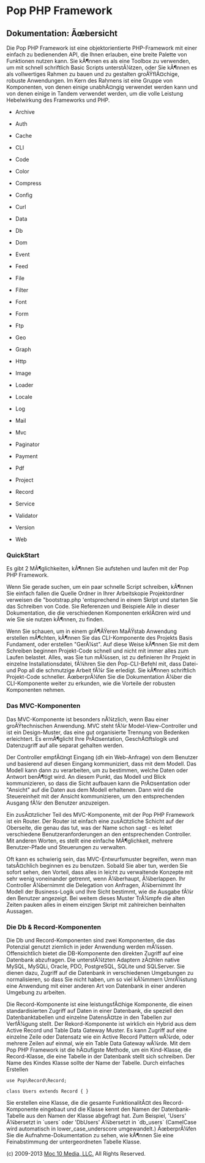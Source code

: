Pop PHP Framework
=================

Dokumentation: Ãœbersicht
-------------------------

Die Pop PHP Framework ist eine objektorientierte PHP-Framework mit einer
einfach zu bedienenden API, die Ihnen erlauben, eine breite Palette von
Funktionen nutzen kann. Sie kÃ¶nnen es als eine Toolbox zu verwenden, um
mit schnell schriftlich Basic Scripts unterstÃ¼tzen, oder Sie kÃ¶nnen es
als vollwertiges Rahmen zu bauen und zu gestalten groÃŸflÃ¤chige,
robuste Anwendungen. Im Kern des Rahmens ist eine Gruppe von
Komponenten, von denen einige unabhÃ¤ngig verwendet werden kann und von
denen einige in Tandem verwendet werden, um die volle Leistung
Hebelwirkung des Frameworks und PHP.

-   Archive
-   Auth
-   Cache
-   CLI
-   Code

-   Color
-   Compress
-   Config
-   Curl
-   Data

-   Db
-   Dom
-   Event
-   Feed
-   File

-   Filter
-   Font
-   Form
-   Ftp
-   Geo

-   Graph
-   Http
-   Image
-   Loader
-   Locale

-   Log
-   Mail
-   Mvc
-   Paginator
-   Payment

-   Pdf
-   Project
-   Record
-   Service
-   Validator

-   Version
-   Web

### QuickStart

Es gibt 2 MÃ¶glichkeiten, kÃ¶nnen Sie aufstehen und laufen mit der Pop
PHP Framework.

Wenn Sie gerade suchen, um ein paar schnelle Script schreiben, kÃ¶nnen
Sie einfach fallen die Quelle Ordner in Ihrer Arbeitskopie Projektordner
verweisen die "bootstrap.php 'entsprechend in einem Skript und starten
Sie das Schreiben von Code. Sie Referenzen und Beispiele Alle in dieser
Dokumentation, die die verschiedenen Komponenten erklÃ¤ren wird und wie
Sie sie nutzen kÃ¶nnen, zu finden.

Wenn Sie schauen, um in einem grÃ¶ÃŸeren MaÃŸstab Anwendung erstellen
mÃ¶chten, kÃ¶nnen Sie das CLI-Komponente des Projekts Basis Fundament,
oder erstellen "GerÃ¼st". Auf diese Weise kÃ¶nnen Sie mit dem Schreiben
beginnen Projekt-Code schnell und nicht mit immer alles zum Laufen
belastet. Alles, was Sie tun mÃ¼ssen, ist zu definieren Ihr Projekt in
einzelne Installationsdatei, fÃ¼hren Sie den Pop-CLI-Befehl mit, dass
Datei-und Pop all die schmutzige Arbeit fÃ¼r Sie erledigt. Sie kÃ¶nnen
schriftlich Projekt-Code schneller. ÃœberprÃ¼fen Sie die Dokumentation
Ã¼ber die CLI-Komponente weiter zu erkunden, wie die Vorteile der
robusten Komponenten nehmen.

### Das MVC-Komponenten

Das MVC-Komponente ist besonders nÃ¼tzlich, wenn Bau einer
groÃŸtechnischen Anwendung. MVC steht fÃ¼r Model-View-Controller und ist
ein Design-Muster, das eine gut organisierte Trennung von Bedenken
erleichtert. Es ermÃ¶glicht Ihre PrÃ¤sentation, GeschÃ¤ftslogik und
Datenzugriff auf alle separat gehalten werden.

Der Controller empfÃ¤ngt Eingang (dh ein Web-Anfrage) von dem Benutzer
und basierend auf diesen Eingang kommuniziert, dass mit dem Modell. Das
Modell kann dann zu verarbeiten, um zu bestimmen, welche Daten oder
Antwort benÃ¶tigt wird. An diesem Punkt, das Modell und Blick
kommunizieren, so dass die Sicht aufbauen kann die PrÃ¤sentation oder
"Ansicht" auf die Daten aus dem Modell erhaltenen. Dann wird die
Steuereinheit mit der Ansicht kommunizieren, um den entsprechenden
Ausgang fÃ¼r den Benutzer anzuzeigen.

Ein zusÃ¤tzlicher Teil des MVC-Komponente, mit der Pop PHP Framework ist
ein Router. Der Router ist einfach eine zusÃ¤tzliche Schicht auf der
Oberseite, die genau das tut, was der Name schon sagt - es leitet
verschiedene Benutzeranforderungen an den entsprechenden Controller. Mit
anderen Worten, es stellt eine einfache MÃ¶glichkeit, mehrere
Benutzer-Pfade und Steuerungen zu verwalten.

Oft kann es schwierig sein, das MVC-Entwurfsmuster begreifen, wenn man
tatsÃ¤chlich beginnen es zu benutzen. Sobald Sie aber tun, werden Sie
sofort sehen, den Vorteil, dass alles in leicht zu verwaltende Konzepte
mit sehr wenig voneinander getrennt, wenn Ã¼berhaupt, Ã¼berlappen. Ihr
Controller Ã¼bernimmt die Delegation von Anfragen, Ã¼bernimmt Ihr Modell
der Business-Logik und Ihre Sicht bestimmt, wie die Ausgabe fÃ¼r den
Benutzer angezeigt. Bei weitem dieses Muster TrÃ¼mpfe die alten Zeiten
pauken alles in einem einzigen Skript mit zahlreichen beinhalten
Aussagen.

### Die Db & Record-Komponenten

Die Db und Record-Komponenten sind zwei Komponenten, die das Potenzial
genutzt ziemlich in jeder Anwendung werden mÃ¼ssen. Offensichtlich
bietet die DB-Komponente den direkten Zugriff auf eine Datenbank
abzufragen. Die unterstÃ¼tzten Adaptern zÃ¤hlen native MySQL, MySQLi,
Oracle, PDO, PostgreSQL, SQLite und SQLServer. Sie dienen dazu, Zugriff
auf die Datenbank in verschiedenen Umgebungen zu normalisieren, so dass
Sie nicht haben, um so viel kÃ¼mmern UmrÃ¼stung eine Anwendung mit einer
anderen Art von Datenbank in einer anderen Umgebung zu arbeiten.

Die Record-Komponente ist eine leistungsfÃ¤hige Komponente, die einen
standardisierten Zugriff auf Daten in einer Datenbank, die speziell den
Datenbanktabellen und einzelne DatensÃ¤tze in den Tabellen zur
VerfÃ¼gung stellt. Der Rekord-Komponente ist wirklich ein Hybrid aus dem
Active Record und Table Data Gateway Muster. Es kann Zugriff auf eine
einzelne Zeile oder Datensatz wie ein Active Record Pattern wÃ¼rde, oder
mehrere Zeilen auf einmal, wie ein Table Data Gateway wÃ¼rde. Mit dem
Pop PHP Framework ist die hÃ¤ufigste Methode, um ein Kind-Klasse, die
Record-Klasse, die eine Tabelle in der Datenbank stellt sich schreiben.
Der Name des Kindes Klasse sollte der Name der Tabelle. Durch einfaches
Erstellen

    use Pop\Record\Record;

    class Users extends Record { }

Sie erstellen eine Klasse, die die gesamte FunktionalitÃ¤t des
Record-Komponente eingebaut und die Klasse kennt den Namen der
Datenbank-Tabelle aus den Namen der Klasse abgefragt hat. Zum Beispiel,
'Users' Ã¼bersetzt in \`users\` oder 'DbUsers' Ã¼bersetzt in
\`db\_users\` (CamelCase wird automatisch in lower\_case\_underscore
umgewandelt.) ÃœberprÃ¼fen Sie die Aufnahme-Dokumentation zu sehen, wie
kÃ¶nnen Sie eine Feinabstimmung der untergeordneten Tabelle Klasse.

\(c) 2009-2013 [Moc 10 Media, LLC.](http://www.moc10media.com) All
Rights Reserved.
